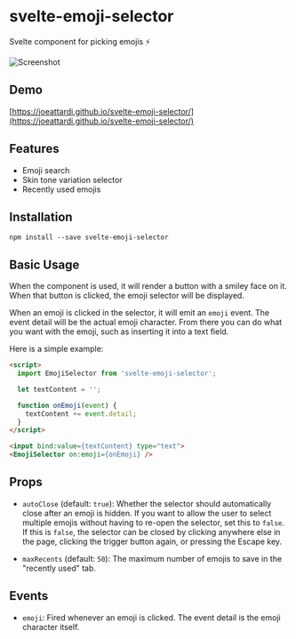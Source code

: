 # svelte-emoji-selector

Svelte component for picking emojis ⚡️

![Screenshot](https://raw.githubusercontent.com/joeattardi/svelte-emoji-selector/master/screenshot.png)

## Demo
[https://joeattardi.github.io/svelte-emoji-selector/](https://joeattardi.github.io/svelte-emoji-selector/)

## Features
 - Emoji search
 - Skin tone variation selector
 - Recently used emojis

## Installation

    npm install --save svelte-emoji-selector

## Basic Usage

When the component is used, it will render a button with a smiley face on it. When that button is clicked, the emoji selector will be displayed.

When an emoji is clicked in the selector, it will emit an `emoji` event. The event detail will be the actual emoji character. From there you can do what you want with the emoji, such as inserting it into a text field.

Here is a simple example:

```html
<script>
  import EmojiSelector from 'svelte-emoji-selector';

  let textContent = '';

  function onEmoji(event) {
    textContent += event.detail;
  }
</script>

<input bind:value={textContent} type="text">
<EmojiSelector on:emoji={onEmoji} />
```

## Props

- `autoClose` (default: `true`): Whether the selector should automatically close after an emoji is hidden. If you want to allow the user to select multiple emojis without having to re-open the selector, set this to `false`. If this is `false`, the selector can be closed by clicking anywhere else in the page, clicking the trigger button again, or pressing the Escape key.

- `maxRecents` (default: `50`): The maximum number of emojis to save in the "recently used" tab.

## Events

- `emoji`: Fired whenever an emoji is clicked. The event detail is the emoji character itself.
